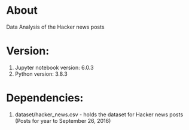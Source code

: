 # About
  Data Analysis of the Hacker news posts
# Version:
  1. Jupyter notebook version: 6.0.3
  2. Python version: 3.8.3
# Dependencies:
  1. dataset/hacker_news.csv - holds the dataset for Hacker news posts (Posts for year to September 26, 2016)
